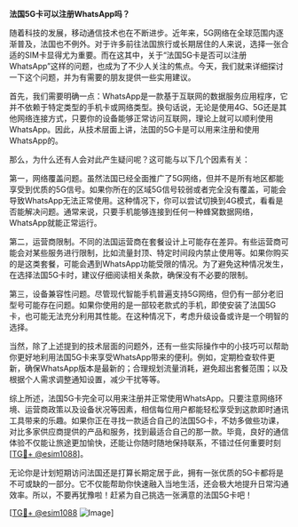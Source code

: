 **法国5G卡可以注册WhatsApp吗？**

随着科技的发展，移动通信技术也在不断进步。近年来，5G网络在全球范围内逐渐普及，法国也不例外。对于许多前往法国旅行或长期居住的人来说，选择一张合适的SIM卡显得尤为重要。而在这其中，关于“法国5G卡是否可以注册WhatsApp”这样的问题，也成为了不少人关注的焦点。今天，我们就来详细探讨一下这个问题，并为有需要的朋友提供一些实用建议。

首先，我们需要明确一点：WhatsApp是一款基于互联网的数据服务应用程序，它并不依赖于特定类型的手机卡或网络类型。换句话说，无论是使用4G、5G还是其他网络连接方式，只要你的设备能够正常访问互联网，理论上就可以顺利使用WhatsApp。因此，从技术层面上讲，法国的5G卡是可以用来注册和使用WhatsApp的。

那么，为什么还有人会对此产生疑问呢？这可能与以下几个因素有关：

第一，网络覆盖问题。虽然法国已经全面推广了5G网络，但并不是所有地区都能享受到优质的5G信号。如果你所在的区域5G信号较弱或者完全没有覆盖，可能会导致WhatsApp无法正常使用。这种情况下，你可以尝试切换到4G模式，看看是否能解决问题。通常来说，只要手机能够连接到任何一种蜂窝数据网络，WhatsApp就能正常运行。

第二，运营商限制。不同的法国运营商在套餐设计上可能存在差异。有些运营商可能会对某些服务进行限制，比如流量封顶、特定时间段内禁止使用等。如果你购买的是这类套餐，可能会遇到WhatsApp功能受限的情况。为了避免这种情况发生，在选择法国5G卡时，建议仔细阅读相关条款，确保没有不必要的限制。

第三，设备兼容性问题。尽管现代智能手机普遍支持5G网络，但仍有一部分老旧型号可能存在问题。如果你使用的是一部较老款式的手机，即使安装了法国5G卡，也可能无法充分利用其性能。在这种情况下，考虑升级设备或许是一个明智的选择。

当然，除了上述提到的技术层面的问题外，还有一些实际操作中的小技巧可以帮助你更好地利用法国5G卡来享受WhatsApp带来的便利。例如，定期检查软件更新，确保WhatsApp版本是最新的；合理规划流量消耗，避免超出套餐范围；以及根据个人需求调整通知设置，减少干扰等等。

综上所述，法国5G卡完全可以用来注册并正常使用WhatsApp。只要注意网络环境、运营商政策以及设备状况等因素，相信每位用户都能轻松享受到这款即时通讯工具带来的乐趣。如果你正在寻找一款适合自己的法国5G卡，不妨多做些功课，对比多家供应商提供的产品和服务，找到最适合自己的那一款。毕竟，良好的通信体验不仅能让旅途更加愉快，还能让你随时随地保持联系，不错过任何重要时刻[[TG💪+ @esim1088](https://t.me/s/esim1088)]。

无论你是计划短期访问法国还是打算长期定居于此，拥有一张优质的5G卡都将是不可或缺的一部分。它不仅能帮助你快速融入当地生活，还会极大地提升日常沟通效率。所以，不要再犹豫啦！赶紧为自己挑选一张满意的法国5G卡吧！

[[TG💪+ @esim1088](https://t.me/s/esim1088) ![Image](https://i.postimg.cc/4NQfJmqS/Snipaste-2025-05-13-00-14-12.png)]